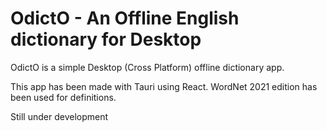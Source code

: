 # OdictO - An Offline English dictionary for Desktop

OdictO is a simple Desktop (Cross Platform) offline dictionary app.

This app has been made with Tauri using React.
WordNet 2021 edition has been used for definitions.

Still under development

